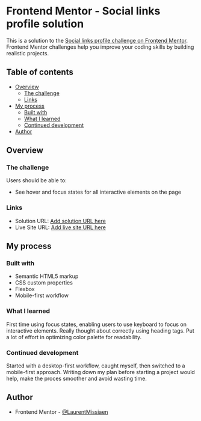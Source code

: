# Frontend Mentor - Social links profile solution

This is a solution to the [Social links profile challenge on Frontend Mentor](https://www.frontendmentor.io/challenges/social-links-profile-UG32l9m6dQ). Frontend Mentor challenges help you improve your coding skills by building realistic projects.

## Table of contents

- [Overview](#overview)
  - [The challenge](#the-challenge)
  - [Links](#links)
- [My process](#my-process)
  - [Built with](#built-with)
  - [What I learned](#what-i-learned)
  - [Continued development](#continued-development)
- [Author](#author)

## Overview

### The challenge

Users should be able to:

- See hover and focus states for all interactive elements on the page

### Links

- Solution URL: [Add solution URL here](https://your-solution-url.com)
- Live Site URL: [Add live site URL here](https://your-live-site-url.com)

## My process

### Built with

- Semantic HTML5 markup
- CSS custom properties
- Flexbox
- Mobile-first workflow

### What I learned

First time using focus states, enabling users to use keyboard to focus on interactive elements.
Really thought about correctly using heading tags.
Put a lot of effort in optimizing color palette for readability.

### Continued development

Started with a desktop-first workflow, caught myself, then switched to a mobile-first approach.
Writing down my plan before starting a project would help, make the proces smoother and avoid
wasting time.

## Author

- Frontend Mentor - [@LaurentMissiaen](https://www.frontendmentor.io/profile/LaurentMissiaen)
